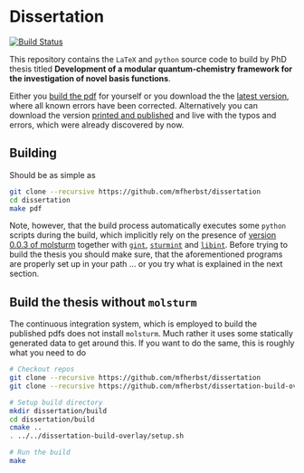 # Dissertation
[![Build Status](https://travis-ci.com/mfherbst/dissertation.svg?token=mMrhPoF738uUamSScbrZ&branch=master)](https://travis-ci.com/mfherbst/dissertation)

This repository contains the `LaTeX` and `python` source code to build by PhD thesis
titled **Development of a modular
quantum-chemistry framework
for the investigation of novel
basis functions**.  

Either you [build the pdf](#building) for yourself
or you download the the
[latest version](https://github.com/mfherbst/dissertation/releases/latest),
where all known errors have been corrected.
Alternatively you can download the version
[printed and published](https://github.com/mfherbst/dissertation/releases/download/v1.0.0/dissertation.pdf)
and live with the typos and errors,
which were already discovered by now.

## Building
Should be as simple as
```sh
git clone --recursive https://github.com/mfherbst/dissertation
cd dissertation
make pdf
```

Note, however, that the build process automatically executes
some `python` scripts during the build, which implicitly rely
on the presence of
[version 0.0.3 of molsturm](https://github.com/molsturm/molsturm/releases/tag/v0.0.3)
together with [`gint`](https://molsturm.org/gint),
[`sturmint`](https://molsturm.org/sturmint) and
[`libint`](https://github.com/evaleev/libint).
Before trying to build the thesis you should make sure,
that the aforementioned programs are properly set up
in your path
... or you try what is explained in the next section.

## Build the thesis without `molsturm`
The continuous integration system, which is employed to build
the published pdfs does not install `molsturm`.
Much rather it uses some statically generated data to get around this.
If you want to do the same, this is roughly what you need to do
```sh
# Checkout repos
git clone --recursive https://github.com/mfherbst/dissertation
git clone --recursive https://github.com/mfherbst/dissertation-build-overlay

# Setup build directory
mkdir dissertation/build
cd dissertation/build
cmake ..
. ../../dissertation-build-overlay/setup.sh

# Run the build
make
```
